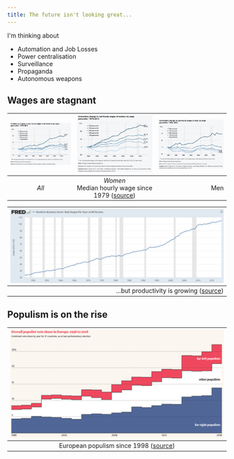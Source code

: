 ```yaml
---
title: The future isn't looking great...
---
```


I'm thinking about

- Automation and Job Losses
- Power centralisation
- Surveillance
- Propaganda
- Autonomous weapons

## Wages are stagnant

| ![](pessimism.assets/image-20181124172230526.png) |      ![](pessimism.assets/image-20181124172726707.png)       | ![](pessimism.assets/image-20181124172810338.png) |
| :-----------------------------------------------: | :----------------------------------------------------------: | ------------------------------------------------: |
|                       *All*                       | *Women*<br />Median hourly wage since 1979 ([source](https://www.epi.org/files/pdf/why-americas-workers-need-faster-wage-growth.pdf)) |                                               Men |

| ![image-20181125175044276](pessimism.assets/image-20181125175044276-3186244.png) |
| -----------------------------------------------------------: |
| ...but productivity is growing ([source](https://fred.stlouisfed.org/series/OPHNFB)) |

## Populism is on the rise

| ![image-20181125174048357](pessimism.assets/image-20181125174048357-3185648.png) |
| :----------------------------------------------------------: |
| European populism since 1998 ([source](https://www.theguardian.com/world/ng-interactive/2018/nov/20/revealed-one-in-four-europeans-vote-populist)) |

